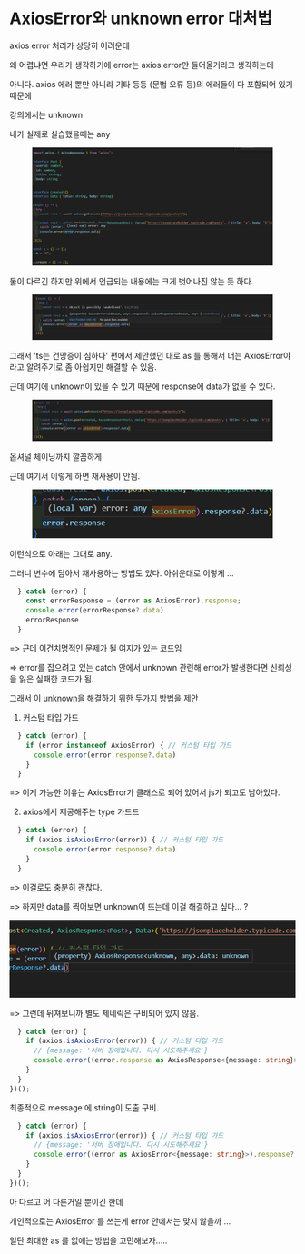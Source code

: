 # AxiosError와 unknown error 대처법

axios error 처리가 상당히 어려운데

왜 어렵냐면 우리가 생각하기에 error는 axios error만 들어올거라고 생각하는데&#x20;

아니다. axios 에러 뿐만 아니라 기타 등등 (문법 오류 등)의 에러들이 다 포함되어 있기 때문에&#x20;

강의에서는 unknown

내가 실제로 실습했을때는 any

<figure><img src="../../.gitbook/assets/image (15).png" alt=""><figcaption></figcaption></figure>

둘이 다르긴 하지만 위에서 언급되는 내용에는 크게 벗어나진 않는 듯 하다.

<figure><img src="../../.gitbook/assets/image.png" alt=""><figcaption></figcaption></figure>

그래서 'ts는 건망증이 심하다' 편에서 제안했던 대로 as 를 통해서 너는 AxiosError야 라고 알려주기로 좀 아쉽지만 해결할 수 있음.



근데 여기에 unknown이 있을 수 있기 때문에 response에 data가 없을 수 있다.

<figure><img src="../../.gitbook/assets/image (3).png" alt=""><figcaption></figcaption></figure>

옵셔널 체이닝까지 깔끔하게



근데 여기서 이렇게 하면 재사용이 안됨.

<figure><img src="../../.gitbook/assets/image (21).png" alt=""><figcaption></figcaption></figure>

이런식으로 아래는 그대로 any.



그러니 변수에 담아서 재사용하는 방법도 있다. 아쉬운대로 이렇게 ...

```typescript
  } catch (error) {
    const errorResponse = (error as AxiosError).response;
    console.error(errorResponse?.data)
    errorResponse
  }
```

\=> 근데 이건치명적인 문제가 될 여지가 있는 코드임&#x20;

\=> error를 잡으려고 있는 catch 안에서 unknown 관련해 error가 발생한다면 신뢰성을 잃은 실패한 코드가 됨.

그래서 이 unknown을 해결하기 위한 두가지 방법을 제안

1. 커스텀 타입 가드

```typescript
  } catch (error) {
    if (error instanceof AxiosError) { // 커스텀 타입 가드
      console.error(error.response?.data)
    }
  }
```

\=> 이게 가능한 이유는 AxiosError가 클래스로 되어 있어서 js가 되고도 남아있다.



2. axios에서 제공해주는 type 가드드

```typescript
  } catch (error) {
    if (axios.isAxiosError(error)) { // 커스텀 타입 가드
      console.error(error.response?.data)
    }
  }
```

\=> 이걸로도 충분히 괜찮다.

\=> 하지만 data를 찍어보면 unknown이 뜨는데 이걸 해결하고 싶다... ?



![](<../../.gitbook/assets/image (14).png>)

\=> 그런데 뒤져보니까 별도 제네릭은 구비되어 있지 않음.

```typescript
  } catch (error) {
    if (axios.isAxiosError(error)) { // 커스텀 타입 가드
      // {message: '서버 장애입니다. 다시 시도해주세요'}
      console.error((error.response as AxiosResponse<{message: string}>)?.data.message )
    }
  }
})();
```

최종적으로 message 에 string이 도출 구비.

```typescript
  } catch (error) {
    if (axios.isAxiosError(error)) { // 커스텀 타입 가드
      // {message: '서버 장애입니다. 다시 시도해주세요'}
      console.error((error as AxiosError<{message: string}>).response?.data.message )
    }
  }
})();
```

아 다르고 어 다른거일 뿐이긴 한데&#x20;

개인적으로는 AxiosError 를 쓰는게 error 안에서는 맞지 않을까 ...



일단 최대한 as 를 없애는 방법을 고민해보자.....



